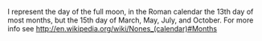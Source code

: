 I represent the day of the full moon, in the Roman calendar the 13th day of most months, but the 15th day of March, May, July, and October.
For more info see http://en.wikipedia.org/wiki/Nones_(calendar)#Months